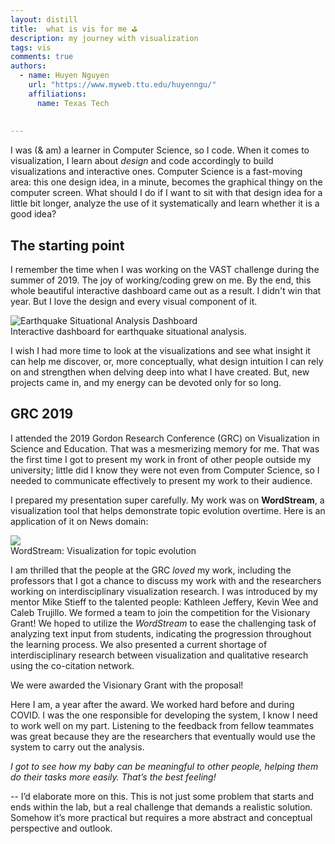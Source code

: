 ```yaml
---
layout: distill
title:  what is vis for me ⛳
description: my journey with visualization
tags: vis
comments: true
authors:
  - name: Huyen Nguyen
    url: "https://www.myweb.ttu.edu/huyenngu/"
    affiliations:
      name: Texas Tech
      
      
---
```


I was (& am) a learner in Computer Science, so I code. When it comes to visualization, I learn about *design* 
and code 
accordingly to build visualizations and interactive ones. 
Computer Science is a fast-moving area: this one design idea, in a minute, becomes the graphical thingy on the 
computer screen. 
What should I do if I want to sit with that design idea for a little bit 
longer, analyze the use of it systematically and learn whether it is a good idea?


## The starting point


I remember the time when I was working on the VAST challenge during the summer of 2019. The
 joy of working/coding grew on me. By the end, this whole beautiful interactive dashboard came out as a result. I didn't win that year. But I 
 love the design and every visual component of it.
 
 <div class="row mt-3">
     <div class="col-sm mt-3 mt-md-0">
         <img class="img-fluid rounded z-depth-1" alt="Earthquake Situational Analysis Dashboard" src="{{ site.baseurl }}/assets/img/eqsa.png">
     </div>
 </div>
 <div class="caption">
    Interactive dashboard for earthquake situational analysis.
 </div>

I wish I had more time to look at the visualizations and see what insight it can help me discover, or, more conceptually, what design intuition I can rely on and strengthen when delving deep into what I have created. But, new 
projects came in, and my energy can be devoted only for so long. 



## GRC 2019



I attended the 2019 Gordon Research Conference (GRC) on Visualization in Science and Education. That 
was a mesmerizing memory for me. That was the first time I got to present my work in front of other people outside my 
university; little did I know they were not even from Computer Science, so I needed to communicate effectively to 
present my work to their audience. 

I prepared my presentation super carefully. My work was on **WordStream**, a visualization tool that helps 
demonstrate topic evolution 
overtime. Here is an application of it on News domain:

 <div class="row mt-3">
     <div class="col-sm mt-3 mt-md-0">
         <img class="img-fluid rounded z-depth-1" src="https://idatavisualizationlab.github.io/WordStream/media/emptywheel.png">
     </div>
 </div>
 <div class="caption">
    WordStream: Visualization for topic evolution
 </div>

I am thrilled that the people at the GRC *loved* my work, including the professors that I got a chance to discuss my work with and the researchers working on interdisciplinary visualization research. I was introduced by my mentor Mike 
Stieff to the talented people: Kathleen Jeffery, Kevin Wee and Caleb Trujillo. We formed a team to join the competition
 for the Visionary Grant! We hoped to utilize the *WordStream*
 to ease the challenging task of analyzing text 
 input from students, indicating the progression throughout the learning process. We also presented a current shortage 
 of interdisciplinary research between visualization and qualitative research using the co-citation network.
 
 We were awarded the Visionary Grant with the proposal!
 
 Here I am, a year after the award. We worked hard before and during COVID. I was the one responsible for developing the system, I know I need to work well on my part. Listening to the feedback from fellow teammates was great because they are the researchers that eventually would use the system to carry out the analysis.
 
 *I got to see how my baby can be meaningful to other people, helping them do their tasks more easily. That’s the best feeling!*

-- I’d elaborate more on this. This is not just some problem that starts and ends within the lab, but a real challenge that demands a realistic solution. Somehow it’s more practical but requires a more abstract and conceptual perspective and outlook.

